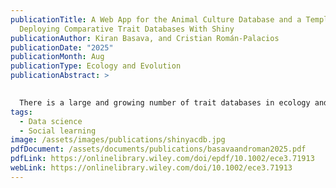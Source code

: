 ```yaml
---
publicationTitle: A Web App for the Animal Culture Database and a Template for
  Deploying Comparative Trait Databases With Shiny
publicationAuthor: Kiran Basava, and Cristian Román-Palacios
publicationDate: "2025"
publicationMonth: Aug
publicationType: Ecology and Evolution
publicationAbstract: >
  

  There is a large and growing number of trait databases in ecology and evolution. Structured and open-access data repositories are important resources for allowing researchers to explore, visualize, and download such data for analysis. In this paper, we detail the design and structure of a simple Shiny web app intended to deploy trait databases as interactive web platforms. Using the Animal Culture Database (ACDB) as a case study, we highlight the web app's functionality and potential transversal applications for research and deploying other databases. The ACDB is a resource compiling socially transmitted traditions across the animal tree of life. It integrates multiple linked tables with explicit geospatial information, enabling data visualization and analysis of cultural behaviors across diverse taxa. The web app, accessible at https://datadiversitylab.github.io/ACDB/, provides users with an intuitive interface to explore the latest version of the database, including population-level data, behavioral descriptions, and geographic distributions. The code to deploy this web app, and a simplified version to deploy a basic template version, are available on the GitHub repositories(https://github.com/datadiversitylab/ACDB and https://github.com/datadiversitylab/generic_shiny_data respectively.
tags:
  - Data science
  - Social learning
image: /assets/images/publications/shinyacdb.jpg
pdfDocument: /assets/documents/publications/basavaandroman2025.pdf
pdfLink: https://onlinelibrary.wiley.com/doi/epdf/10.1002/ece3.71913
webLink: https://onlinelibrary.wiley.com/doi/10.1002/ece3.71913
---
```

